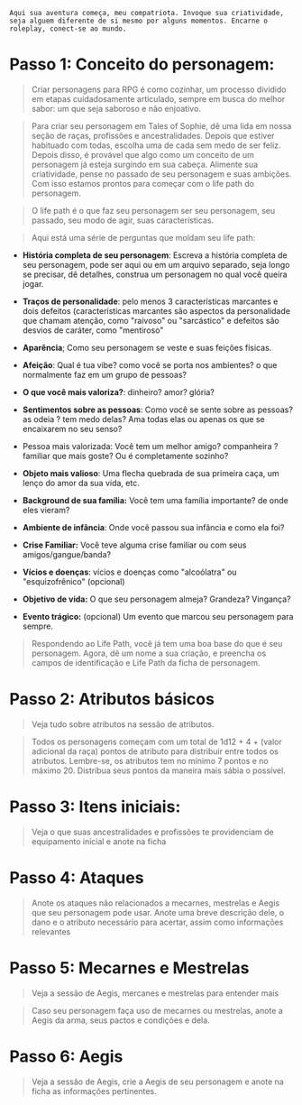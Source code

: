 ```
Aqui sua aventura começa, meu compatriota. Invoque sua criatividade, seja alguem diferente de si mesmo por alguns momentos. Encarne o roleplay, conect-se ao mundo.
```

# Passo 1: Conceito do personagem:

>Criar personagens para RPG é como cozinhar, um processo dividido em etapas cuidadosamente articulado, sempre em busca do melhor sabor: um que seja saboroso e não enjoativo. 

>Para criar seu personagem em Tales of Sophie, dê uma lida em nossa seção de raças, profissões e ancestralidades. Depois que estiver habituado com todas, escolha uma de cada sem medo de ser feliz. Depois disso, é provável que algo como um conceito de um personagem já esteja surgindo em sua cabeça. Alimente sua criatividade, pense no passado de seu personagem e suas ambições. Com isso estamos prontos para começar com o life path do personagem.

> O life path é o que faz seu personagem ser seu personagem, seu passado, seu modo de agir, suas características.

>Aqui está uma série de perguntas que moldam seu life path:

- **História completa de seu personagem**: Escreva a história completa de seu personagem, pode ser aqui ou em um arquivo separado, seja longo se precisar, dê detalhes, construa um personagem no qual você queira jogar.

- **Traços de personalidade**: pelo menos 3 características marcantes e dois defeitos (características marcantes são aspectos da personalidade que chamam atenção, como "raivoso" ou "sarcástico" e defeitos são desvios de caráter, como "mentiroso"

- **Aparência**; Como seu personagem se veste e suas feições físicas.

- **Afeição**: Qual é tua vibe? como você se porta nos ambientes? o que normalmente faz em um grupo de pessoas?

- **O que você mais valoriza?**: dinheiro? amor? glória?

- **Sentimentos sobre as pessoas**: Como você se sente sobre as pessoas? as odeia ? tem medo delas? Ama todas elas ou apenas os que se encaixarem no seu senso?

- Pessoa mais valorizada: Você tem um melhor amigo? companheira ? familiar que mais goste? Ou é completamente sozinho?

- **Objeto mais valioso**: Uma flecha quebrada de sua primeira caça, um lenço do amor da sua vida, etc.

- **Background de sua família:** Você tem uma família importante? de onde eles vieram? 

- **Ambiente de infância**: Onde você passou sua infância e como ela foi?

- **Crise Familiar:** Você teve alguma crise familiar ou com seus amigos/gangue/banda? 

- **Vícios e doenças**:  vícios e doenças como "alcoólatra" ou "esquizofrênico" (opcional)

- **Objetivo de vida:** O que seu personagem almeja? Grandeza? Vingança?

- **Evento trágico:** (opcional) Um evento que marcou seu personagem para sempre.

> Respondendo ao Life Path, você já tem uma boa base do que é seu personagem. Agora, dê um nome a sua criação, e preencha os campos de identificação e Life Path da ficha de personagem.

# Passo 2: Atributos básicos

>Veja tudo sobre atributos na sessão de atributos. 

>Todos os personagens começam com um total de 1d12 + 4 + (valor adicional da raça) pontos de atributo para distribuir entre todos os atributos. Lembre-se, os atributos tem no mínimo 7 pontos e no máximo 20. Distribua seus pontos da maneira mais sábia o possível. 

# Passo 3: Itens iniciais:

> Veja o que suas ancestralidades e profissões te providenciam de equipamento inicial e anote na ficha

# Passo 4: Ataques

>Anote os ataques não relacionados a mecarnes, mestrelas e Aegis que seu personagem pode usar. Anote uma breve descrição dele, o dano e o atributo necessário para acertar, assim como informações relevantes

# Passo 5: Mecarnes e Mestrelas

> Veja a sessão de Aegis, mercanes e mestrelas para entender mais 

> Caso seu personagem faça uso de mecarnes ou mestrelas, anote a Aegis da arma, seus pactos e condições e dela.

# Passo 6: Aegis

> Veja a sessão de Aegis, crie a Aegis de seu personagem e anote na ficha as informações pertinentes. 


